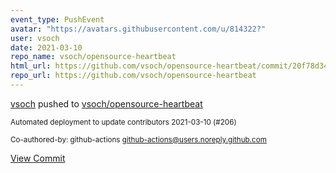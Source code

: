 ```yaml
---
event_type: PushEvent
avatar: "https://avatars.githubusercontent.com/u/814322?"
user: vsoch
date: 2021-03-10
repo_name: vsoch/opensource-heartbeat
html_url: https://github.com/vsoch/opensource-heartbeat/commit/20f78d34157b6d695b55c23679679ef2d4af39e8
repo_url: https://github.com/vsoch/opensource-heartbeat
---
```


<a href='https://github.com/vsoch' target='_blank'>vsoch</a> pushed to <a href='https://github.com/vsoch/opensource-heartbeat' target='_blank'>vsoch/opensource-heartbeat</a>

<small>Automated deployment to update contributors 2021-03-10 (#206)

Co-authored-by: github-actions <github-actions@users.noreply.github.com></small>

<a href='https://github.com/vsoch/opensource-heartbeat/commit/20f78d34157b6d695b55c23679679ef2d4af39e8' target='_blank'>View Commit</a>